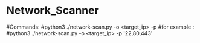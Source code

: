# Network_Scanner
#Commands:
#python3 ./network-scan.py -o <target_ip> -p <target port numbers>
#for example :
#python3 ./network-scan.py -o <target_ip> -p '22,80,443'
